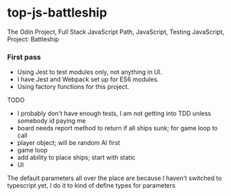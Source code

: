 # top-js-battleship
The Odin Project, Full Stack JavaScript Path, JavaScript, Testing JavaScript, Project: Battleship

### First pass

-   Using Jest to test modules only, not anything in UI.
-   I have Jest and Webpack set up for ES6 modules.
-   Using factory functions for this project.

TODO
- I probably don't have enough tests, I am not getting into TDD unless somebody id paying me
- board needs report method to return if all ships sunk; for game loop to call
- player object; will be random AI first
- game loop
- add ability to place ships; start with static
- UI

The default parameters all over the place are because I haven't switched to typescript yet, I do it to kind of define types for parameters